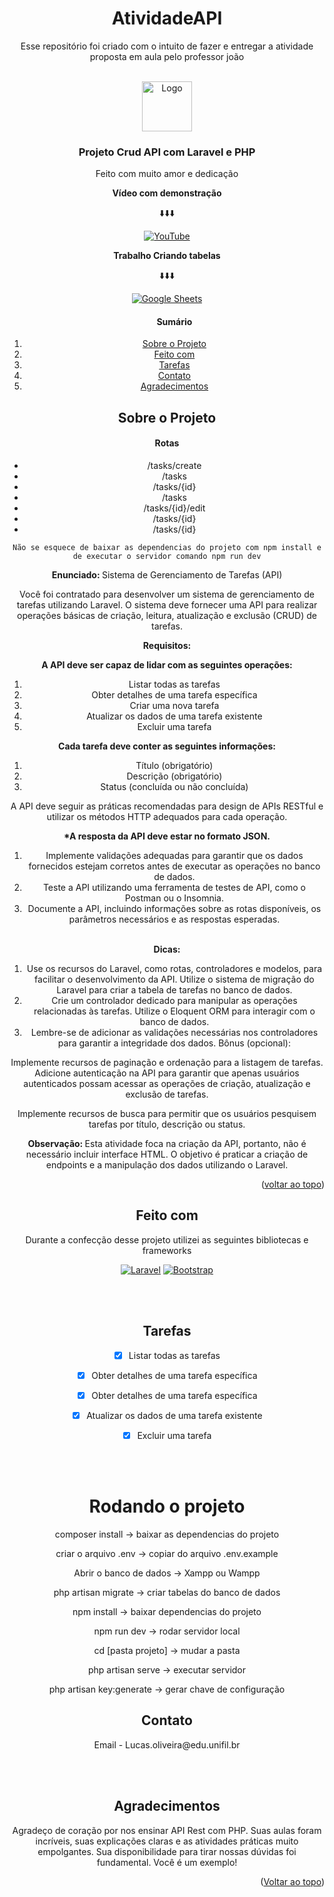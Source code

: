 <h1 align="center">
AtividadeAPI 
</h1>
<p align="center"> Esse repositório foi criado com o intuito de fazer e entregar a atividade proposta em aula pelo professor joão
</p>

<a name="readme-top"></a>

<!-- Logo Projeto -->
<br />
<div align="center">
    <img src="https://user-images.githubusercontent.com/1915268/67271462-31600380-f4d8-11e9-9143-18e197b26f48.png" alt="Logo" width="80" height="80">

  <h3 align="center">Projeto Crud API com Laravel e PHP</h3>

  <p align="center">
    Feito com muito amor e dedicação
    </p>
</div>


<div align="center">
<b> Vídeo com demonstração</b>

:arrow_down::arrow_down::arrow_down:


[![YouTube](https://img.shields.io/badge/YouTube-Ver%20Vídeo-red?style=for-the-badge&logo=youtube)](https://youtu.be/umd5r3ZFKXQ)


<b> Trabalho Criando tabelas</b>

:arrow_down::arrow_down::arrow_down:


[![Google Sheets](https://img.shields.io/badge/Google%20Sheets-Open-blue?logo=google%20sheets)](https://docs.google.com/spreadsheets/d/1NZ8njCj-52wlYkNCVZAQ19zW3KDwwsCSFSU9tsmprzQ/edit?usp=sharing)


</div>



<!-- Sumário -->
<div align="center">
  <ol>
    <h4>Sumário</h4>
    <li><a href="#sobre-o-projeto">Sobre o Projeto</a>
    <li><a href="#feito-com">Feito com</a></li>
    </li>
    <li><a href="#tarefas">Tarefas</a></li>
    <li><a href="#contato">Contato</a></li>
    <li><a href="#agradecimentos">Agradecimentos</a></li>
  </ol>
  </div>


<!-- Sobre o Projeto -->
<h2 align="center" id="sobre-o-projeto">Sobre o Projeto </h2>

<div align="center">
<h4> Rotas </h4>
<ul>
  <li>/tasks/create</li>
  <li>/tasks</li>
  <li>/tasks/{id}</li>
  <li>/tasks</li>
  <li>/tasks/{id}/edit</li>
  <li>/tasks/{id}</li>
  <li>/tasks/{id}</li>
</ul>

```Não se esquece de baixar as dependencias do projeto com npm install e de executar o servidor comando npm run dev```

<b> Enunciado: </b> Sistema de Gerenciamento de Tarefas (API)

Você foi contratado para desenvolver um sistema de gerenciamento de tarefas utilizando Laravel. O sistema deve fornecer uma API para realizar operações básicas de criação, leitura, atualização e exclusão (CRUD) de tarefas.

<b>Requisitos: </b>

<b> A API deve ser capaz de lidar com as seguintes operações: </b>

<ol>
<li>Listar todas as tarefas
<li>Obter detalhes de uma tarefa específica
<li>Criar uma nova tarefa
<li>Atualizar os dados de uma tarefa existente
<li>Excluir uma tarefa
</ol>

<b> Cada tarefa deve conter as seguintes informações: </b>

<ol>
<li>Título (obrigatório)
<li>Descrição (obrigatório)
<li>Status (concluída ou não concluída)
</ol>

A API deve seguir as práticas recomendadas para design de APIs RESTful e utilizar os métodos HTTP adequados para cada operação.

<b> *A resposta da API deve estar no formato JSON. </b>

<ol>
<li>Implemente validações adequadas para garantir que os dados fornecidos estejam corretos antes de executar as operações no banco de dados.

<li>Teste a API utilizando uma ferramenta de testes de API, como o Postman ou o Insomnia.

<li>Documente a API, incluindo informações sobre as rotas disponíveis, os parâmetros necessários e as respostas esperadas.
</ol>


<br />
<b> Dicas: </b>

<ol>
<li>Use os recursos do Laravel, como rotas, controladores e modelos, para facilitar o desenvolvimento da API.
Utilize o sistema de migração do Laravel para criar a tabela de tarefas no banco de dados.
<li>Crie um controlador dedicado para manipular as operações relacionadas às tarefas.
Utilize o Eloquent ORM para interagir com o banco de dados.
<li>Lembre-se de adicionar as validações necessárias nos controladores para garantir a integridade dos dados.
Bônus (opcional):
</ol>

Implemente recursos de paginação e ordenação para a listagem de tarefas.
Adicione autenticação na API para garantir que apenas usuários autenticados possam acessar as operações de criação, atualização e exclusão de tarefas.

Implemente recursos de busca para permitir que os usuários pesquisem tarefas por título, descrição ou status.

<b> Observação: </b> Esta atividade foca na criação da API, portanto, não é necessário incluir interface HTML. O objetivo é praticar a criação de endpoints e a manipulação dos dados utilizando o Laravel.
<div>

<p align="right">(<a href="#readme-top">voltar ao topo</a>)</p>



<h2 align="center" id="feito-com">Feito com </h2>

<p align="center"> Durante a confecção desse projeto utilizei as seguintes bibliotecas e frameworks
</p>

<div align="center">

  [![Laravel][Laravel.com]][Laravel-url]
  [![Bootstrap][Bootstrap.com]][Bootstrap-url]

</div>

<br>
<br>


<h2 align="center" id="tarefas"> Tarefas</h2>


<!-- TAREFAS -->

- [x] Listar todas as tarefas
- [x] Obter detalhes de uma tarefa específica
- [x] Obter detalhes de uma tarefa específica
- [x] Atualizar os dados de uma tarefa existente
- [x] Excluir uma tarefa


<br />
<br />


<h1 align="center">Rodando o projeto</h1>

<p align="center">composer install -> baixar as dependencias do projeto

criar o arquivo .env -> copiar do arquivo .env.example

Abrir o banco de dados -> Xampp ou Wampp

php artisan migrate -> criar tabelas do banco de dados

npm install -> baixar dependencias do projeto

npm run dev -> rodar servidor local

cd [pasta projeto] -> mudar a pasta

php artisan serve -> executar servidor 

php artisan key:generate -> gerar chave de configuração
</p>
<!-- CONTATO -->
<h2 align="center" id="contato">Contato</h2>

<p align="center">Email - Lucas.oliveira@edu.unifil.br</p>
<br />
<br />




<!-- AGRADECIMENTOS  -->
<h2 align="center" id="agradecimentos"> Agradecimentos</h2>

<p align="center">Agradeço de coração por nos ensinar API Rest com PHP. Suas aulas foram incríveis, suas explicações claras e as atividades práticas muito empolgantes. Sua disponibilidade para tirar nossas dúvidas foi fundamental. Você é um exemplo!
</p>

<p align="right">(<a href="#readme-top">Voltar ao topo</a>)</p>


[Laravel.com]: https://img.shields.io/badge/Laravel-FF2D20?style=for-the-badge&logo=laravel&logoColor=white
[Laravel-url]: https://laravel.com
[Bootstrap.com]: https://img.shields.io/badge/Bootstrap-563D7C?style=for-the-badge&logo=bootstrap&logoColor=white
[Bootstrap-url]: https://getbootstrap.com


